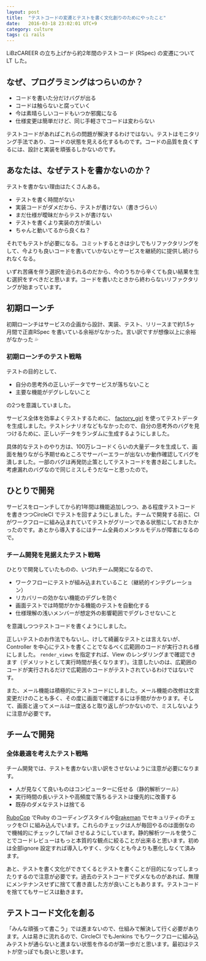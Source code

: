 ```yaml
---
layout: post
title:  "テストコードの変遷とテストを書く文化創りのためにやったこと"
date:   2016-03-18 23:02:01 UTC+9
category: culture
tags: ci rails
---
```


LiBzCAREER の立ち上げから約2年間のテストコード (RSpec) の変遷についてLT した。

<script async class="speakerdeck-embed" data-id="48e48f2367bb4f618b78c3ecb0c05bc8" data-ratio="1.77777777777778" src="//speakerdeck.com/assets/embed.js"></script>

## なぜ、プログラミングはつらいのか？

- コードを書いた分だけバグが出る
- コードは触らないと腐っていく
- 今は素晴らしいコードもいつか邪魔になる
- 仕様変更は簡単だけど、同じ手軽さでコードは変わらない

テストコードがあればこれらの問題が解決するわけではない。テストはモニタリング手法であり、コードの状態を見える化するものです。コードの品質を良くするには、設計と実装を頑張るしかないのです。

## あなたは、なぜテストを書かないのか？

テストを書かない理由はたくさんある。

- テストを書く時間がない
- 実装コードがダメだから、テストが書けない（書きづらい）
- まだ仕様が曖昧だからテストが書けない
- テストを書くより実装の方が楽しい
- ちゃんと動いてるから良くね？

それでもテストが必要になる。コミットするときは少しでもリファクタリングをして、今よりも良いコードを書いていかないとサービスを継続的に提供し続けられなくなる。

いずれ苦痛を伴う選択を迫られるのだから、今のうちから辛くても良い結果を生む選択をすべきだと思います。コードを書いたときから終わらないリファクタリングが始まっています。

## 初期ローンチ

初期ローンチはサービスの企画から設計、実装、テスト、リリースまで約1.5ヶ月間で正直RSpec を書いている余裕がなかった。言い訳ですが想像以上に余裕がなかった :sweat_drops:

### 初期ローンチのテスト戦略

テストの目的として、

- 自分の思考外の正しいデータでサービスが落ちないこと
- 主要な機能がデグレしないこと

の2つを意識していました。

サービス全体を効率よくテストするために、 [factory_girl](https://github.com/thoughtbot/factory_girl) を使ってテストデータを生成しました。テストシナリオなどもなかったので、自分の思考外のバグを見つけるために、正しいデータをランダムに生成するようにしました。

具体的なテストのやり方は、100万レコードくらいの大量データを生成して、画面を触りながら予期せぬところでサーバーエラーが出ないか動作確認してバグを潰しました。一部のバグは再発防止策としてテストコードを書き起こしました。考慮漏れのバグなので同じミスしそうだなーと思ったので。

## ひとりで開発

サービスをローンチしてから約1年間は機能追加しつつ、ある程度テストコードを書きつつCircleCI でテストを回すようにしました。チームで開発する前に、CI がワークフローに組み込まれていてテストがグリーンである状態にしておきたかったのです。あとから導入するにはチーム全員のメンタルモデルが障害になるので。

### チーム開発を見据えたテスト戦略

ひとりで開発していたものの、いづれチーム開発になるので、

- ワークフローにテストが組み込まれていること（継続的インテグレーション）
- リカバリーの効かない機能のデグレを防ぐ
- 画面テストでは時間がかかる機能のテストを自動化する
- 仕様理解の浅いメンバーが想定外の影響範囲でデグレさせないこと

を意識しつつテストコードを書くようにしました。

正しいテストのお作法でもないし、けして綺麗なテストとは言えないが、Controller を中心にテストを書くことでなるべく広範囲のコードが実行される様にしました。 `render_views` を指定すれば、View のレンダリングまで確認できます（デメリットとして実行時間が長くなります）。注意したいのは、広範囲のコードが実行されるだけで広範囲のコードがテストされているわけではないです。

また、メール機能は積極的にテストコードにしました。メール機能の改修は文言変更だけのことも多く、その度に画面で確認するには手間がかかります。そして、画面と違ってメールは一度送ると取り返しがつかないので、ミスしないように注意が必要です。

## チームで開発

### 全体最適を考えたテスト戦略

チーム開発では、テストを書かない言い訳をさせないように注意が必要になります。

- 人が見なくて良いものはコンピューターに任せる（静的解析ツール）
- 実行時間の長いテストや高頻度で落ちるテストは優先的に改善する
- 既存のダメなテストは捨てる

[RuboCop](http://batsov.com/rubocop/) でRuby のコーディングスタイルや[Brakeman](http://brakemanscanner.org/) でセキュリティのチェックをCI に組み込んでいます。これらのチェックは人が毎回やるのは面倒なので機械的にチェックしてfail させるようにしています。静的解析ツールを使うことでコードレビューはもっと本質的な観点に絞ることが出来ると思います。初めは全部ignore 設定すれば導入しやすく、少なくとも今よりも悪化しなくて済みます。

あと、テストを書く文化ができてくるとテストを書くことが目的になってしまったりするので注意が必要です。過去のテストコードでダメなものがあれば、無理にメンテナンスせずに捨てて書き直した方が良いこともあります。テストコードを捨ててもサービスは動きます。

## テストコード文化を創る

「みんな頑張って書こう」では進まないので、仕組みで解決して行く必要があります。人は易きに流れるので、CircleCI でもJenkins でもワークフローに組み込みテストが通らないと進まない状態を作るのが第一歩だと思います。最初はテストが空っぽでも良いと思います。
